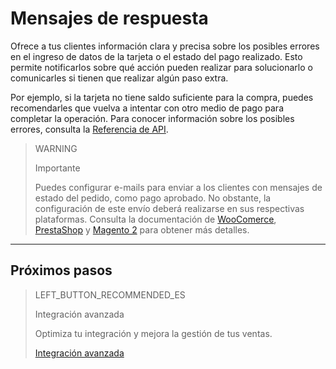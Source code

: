 # Mensajes de respuesta

Ofrece a tus clientes información clara y precisa sobre los posibles errores en el ingreso de datos de la tarjeta o el estado del pago realizado. Esto permite notificarlos sobre qué acción pueden realizar para solucionarlo o comunicarles si tienen que realizar algún paso extra.

Por ejemplo, si la tarjeta no tiene saldo suficiente para la compra, puedes recomendarles que vuelva a intentar con otro medio de pago para completar la operación. Para conocer información sobre los posibles errores, consulta la [Referencia de API](https://www.mercadopago[FAKER][URL][DOMAIN]/developers/es/reference).

> WARNING
>
> Importante
>
> Puedes configurar e-mails para enviar a los clientes con mensajes de estado del pedido, como pago aprobado. No obstante, la configuración de este envío deberá realizarse en sus respectivas plataformas. Consulta la documentación de [WooComerce](https://www.mercadopago[FAKER][URL][DOMAIN]/developers/es/guides/plugins/woocommerce/integration), [PrestaShop](https://www.mercadopago[FAKER][URL][DOMAIN]/developers/es/guides/plugins/prestashop/email-customization) y [Magento 2](https://www.mercadopago[FAKER][URL][DOMAIN]/developers/es/guides/plugins/magento-two/notifications-configuration) para obtener más detalles.

---
## Próximos pasos

> LEFT_BUTTON_RECOMMENDED_ES
>
> Integración avanzada
>
> Optimiza tu integración y mejora la gestión de tus ventas.
>
> [Integración avanzada](https://www.mercadopago[FAKER][URL][DOMAIN]/developers/es/guides/checkout-api/remember-customers-and-cards)

